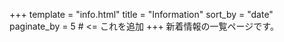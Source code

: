 +++
template = "info.html"
title = "Information"
sort_by = "date"
paginate_by = 5  # <= これを追加
+++
新着情報の一覧ページです。
<!--
_index.md があるディレクトリはセクションとみなされます。
templates/section.html を用意（全セクション共通）
-->
